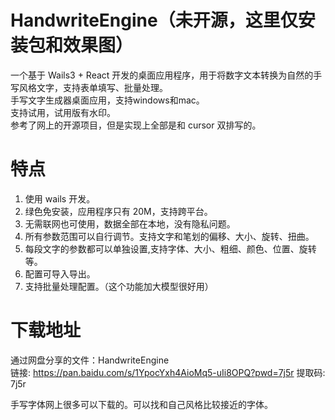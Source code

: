 # HandwriteEngine（未开源，这里仅安装包和效果图）
一个基于 Wails3 + React 开发的桌面应用程序，用于将数字文本转换为自然的手写风格文字，支持表单填写、批量处理。  
手写文字生成器桌面应用，支持windows和mac。  
支持试用，试用版有水印。  
参考了网上的开源项目，但是实现上全部是和 cursor 双排写的。  

# 特点
1. 使用 wails 开发。   
2. 绿色免安装，应用程序只有 20M，支持跨平台。  
3. 无需联网也可使用，数据全部在本地，没有隐私问题。  
4. 所有参数范围可以自行调节。支持文字和笔划的偏移、大小、旋转、扭曲。  
5. 每段文字的参数都可以单独设置,支持字体、大小、粗细、颜色、位置、旋转等。  
6. 配置可导入导出。  
7. 支持批量处理配置。（这个功能加大模型很好用） 

# 下载地址
通过网盘分享的文件：HandwriteEngine  
链接: https://pan.baidu.com/s/1YpocYxh4AioMq5-uIi8OPQ?pwd=7j5r 提取码: 7j5r  

手写字体网上很多可以下载的。可以找和自己风格比较接近的字体。  
